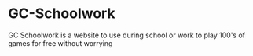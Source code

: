 # GC-Schoolwork
 GC Schoolwork is a website to use during school or work to play 100's of games for free without worrying
